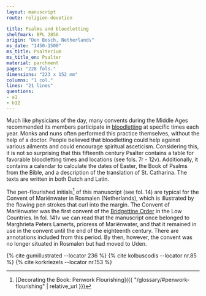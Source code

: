 ```yaml
---
layout: manuscript
route: religion-devotion

title: Psalms and bloodletting
shelfmark: BPL 2856
origin: "Den Bosch, Netherlands"
ms_date: "1450-1500"
ms_title: Psalterium
ms_title_en: Psalter
material: parchment
pages: "228 fols."
dimensions: "223 x 152 mm"
columns: "1 col."
lines: "21 lines"
questions:
- a1
- b12
---
```


Much like physicians of the day, many convents during the Middle Ages
recommended its members participate in
[bloodletting](https://en.wikipedia.org/wiki/Bloodletting#Middle_Ages)
at specific times each year. Monks and nuns often performed this
practice themselves, without the help of a doctor. People believed that
bloodletting could help against various ailments and could encourage
spiritual asceticism. Considering this, it is not so surprising that
this fifteenth century Psalter contains a table for favorable
bloodletting times and locations (see fols. <span class="fref" data-fol="7r">7r</span> - <span data-fol="12v" class="fref">12v</span>).
Additionally, it contains a calendar to calculate the dates of Easter,
the Book of Psalms from the Bible, and a description of the translation
of St. Catharina. The texts are written in both Dutch and Latin.

The pen-flourished initials[^1] of this manuscript (see fol. <span data-fol="14r" class="fref">14</span>) are
typical for the Convent of Mariënwater in Rosmalen (Netherlands), which
is illustrated by the flowing pen strokes that curl into the margin. The
Convent of Mariënwater was the first convent of the [Bridgettine
Order](https://en.wikipedia.org/wiki/Bridgettines) in the Low Countries.
In fol. <span data-fol="141v" class="fref">141v</span> we can read that the manuscript once belonged to Marghrieta
Peters Lamerts, prioress of Mariënwater, and that it remained in use in
the convent until the end of the eighteenth century. There are
annotations included from this period. By then, however, the convent was
no longer situated in Rosmalen but had moved to Uden.

[^1]: [Decorating the Book: Penwork Flourishing]({{ "/glossary/#penwork-flourishing" | relative_url }})

{% cite gumillustrated --locator 236 %}
{% cite kolbuscodis --locator nr.85 %}
{% cite korkriezels --locator nr.153 %}